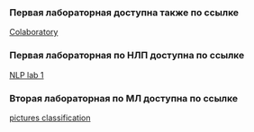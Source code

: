 ### Первая лабораторная доступна также по ссылке 
[Colaboratory](https://colab.research.google.com/drive/1dU4acIgpAjI-By_tmYYB_dfIhoAKVolJ?usp=sharing)

### Первая лабораторная по НЛП доступна по ссылке
[NLP lab 1](https://colab.research.google.com/drive/1_zIq4QWITpRzDnlL_rMJ2KOZw-UjhsXX?usp=sharing)

### Вторая лабораторная по МЛ доступна по ссылке 
[pictures classification](https://colab.research.google.com/drive/1QWHWi5cZjUfTqEOb0GXzv60xs1XaFRdt?usp=sharing)
